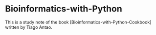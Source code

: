 # Bioinformatics-with-Python
This is a study note of the book [Bioinformatics-with-Python-Cookbook] written by Tiago Antao.




